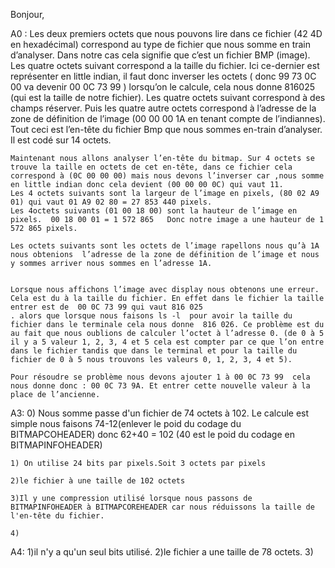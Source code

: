 Bonjour,

A0 :
    	Les deux premiers octets que nous pouvons lire dans ce fichier (42 4D en hexadécimal) correspond au type de fichier que nous somme en train d’analyser. Dans notre cas cela signifie que c’est un fichier BMP (image).
    Les quatre octets suivant correspond a la taille du fichier. Ici ce-dernier est représenter en little indian, il faut donc inverser les octets ( donc 99 73 0C 00 va devenir 00 0C 73 99 ) lorsqu’on le calcule, cela nous donne 816025 (qui est la taille de notre fichier). 
    Les quatre octets suivant correspond à des champs réserver. 
    Puis les quatre autre octets correspond à l’adresse de la zone de définition de l’image (00 00 00 1A en tenant compte de l’indiannes). Tout ceci est l’en-tête du fichier Bmp que nous sommes en-train d’analyser. Il est codé sur 14 octets.


    Maintenant nous allons analyser l’en-tête du bitmap. Sur 4 octets se trouve la taille en octets de cet en-tête, dans ce fichier cela correspond à (0C 00 00 00) mais nous devons l’inverser car ,nous somme en little indian donc cela devient (00 00 00 0C) qui vaut 11.
    Les 4 octets suivants sont la largeur de l’image en pixels, (80 02 A9 01) qui vaut 01 A9 02 80 = 27 853 440 pixels.
    Les 4octets suivants (01 00 18 00) sont la hauteur de l’image en pixels.  00 18 00 01 = 1 572 865   Donc notre image a une hauteur de 1 572 865 pixels.

    Les octets suivants sont les octets de l’image rapellons nous qu’à 1A nous obtenions  l’adresse de la zone de définition de l’image et nous y sommes arriver nous sommes en l’adresse 1A.


    Lorsque nous affichons l’image avec display nous obtenons une erreur. Cela est du à la taille du fichier. En effet dans le fichier la taille entrer est de  00 0C 73 99 qui vaut 816 025
    . alors que lorsque nous faisons ls -l  pour avoir la taille du fichier dans le terminale cela nous donne  816 026. Ce problème est du au fait que nous oublions de calculer l’octet à l’adresse 0. (de 0 à 5 il y a 5 valeur 1, 2, 3, 4 et 5 cela est compter par ce que l’on entre dans le fichier tandis que dans le terminal et pour la taille du fichier de 0 à 5 nous trouvons les valeurs 0, 1, 2, 3, 4 et 5). 

    Pour résoudre se problème nous devons ajouter 1 à 00 0C 73 99  cela nous donne donc : 00 0C 73 9A. Et entrer cette nouvelle valeur à la place de l’ancienne.


A3:
    0) Nous somme passe d'un fichier de 74 octets à 102. Le calcule est simple nous faisons 74-12(enlever le poid du codage du BITMAPCOHEADER)
    donc 62+40 = 102 
    (40 est le poid du codage en BITMAPINFOHEADER)

    1) On utilise 24 bits par pixels.Soit 3 octets par pixels
    
    2)le fichier à une taille de 102 octets

    3)Il y une compression utilisé lorsque nous passons de BITMAPINFOHEADER à BITMAPCOREHEADER car nous réduissons la taille de l'en-tête du fichier.

    4)



A4:
    1)il n'y a qu'un seul bits utilisé.
    2)le fichier a une taille de 78 octets.
    3)
